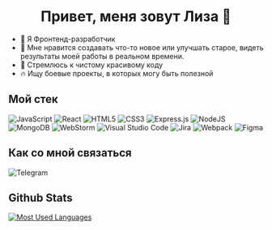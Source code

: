 <h1 align="center">Привет, меня зовут Лиза 👋</h1>

- 🔭 Я Фронтенд-разработчик
- 🌱 Мне нравится создавать что-то новое или улучшать старое, видеть результаты моей работы в реальном времени.
- 📝 Стремлюсь к чистому красивому коду
- 🔥 Ищу боевые проекты, в которых могу быть полезной

## Мой стек

![JavaScript](https://img.shields.io/badge/javascript-%23323330.svg?style=for-the-badge&logo=javascript&logoColor=%23F7DF1E)
![React](https://img.shields.io/badge/react-%2320232a.svg?style=for-the-badge&logo=react&logoColor=%2361DAFB)
![HTML5](https://img.shields.io/badge/html5-%23E34F26.svg?style=for-the-badge&logo=html5&logoColor=white)
![CSS3](https://img.shields.io/badge/css3-%231572B6.svg?style=for-the-badge&logo=css3&logoColor=white)
![Express.js](https://img.shields.io/badge/express.js-%23404d59.svg?style=for-the-badge&logo=express&logoColor=%2361DAFB)
![NodeJS](https://img.shields.io/badge/node.js-6DA55F?style=for-the-badge&logo=node.js&logoColor=white)
![MongoDB](https://img.shields.io/badge/MongoDB-%234ea94b.svg?style=for-the-badge&logo=mongodb&logoColor=white)
![WebStorm](https://img.shields.io/badge/webstorm-143?style=for-the-badge&logo=webstorm&logoColor=white&color=black)
![Visual Studio Code](https://img.shields.io/badge/Visual%20Studio%20Code-0078d7.svg?style=for-the-badge&logo=visual-studio-code&logoColor=white)
![Jira](https://img.shields.io/badge/jira-%230A0FFF.svg?style=for-the-badge&logo=jira&logoColor=white)
![Webpack](https://img.shields.io/badge/webpack-%238DD6F9.svg?style=for-the-badge&logo=webpack&logoColor=black)
![Figma](https://img.shields.io/badge/figma-%23F24E1E.svg?style=for-the-badge&logo=figma&logoColor=white)

## Как со мной связаться

![Telegram](https://t.me/zhuuravel/badge/Telegram-2CA5E0?style=for-the-badge&logo=telegram&logoColor=white)

## Github Stats

[![Most Used Languages](https://github-readme-stats.vercel.app/api/top-langs/?username=zhuuravel&layout=compact)](https://github.com/anuraghazra/github-readme-stats)
